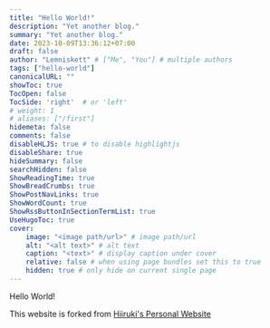 ```yaml
---
title: "Hello World!"
description: "Yet another blog."
summary: "Yet another blog."
date: 2023-10-09T13:36:12+07:00
draft: false
author: "Lemniskett" # ["Me", "You"] # multiple authors
tags: ["hello-world"]
canonicalURL: ""
showToc: true
TocOpen: false
TocSide: 'right'  # or 'left'
# weight: 1
# aliases: ["/first"]
hidemeta: false
comments: false
disableHLJS: true # to disable highlightjs
disableShare: true
hideSummary: false
searchHidden: false
ShowReadingTime: true
ShowBreadCrumbs: true
ShowPostNavLinks: true
ShowWordCount: true
ShowRssButtonInSectionTermList: true
UseHugoToc: true
cover:
    image: "<image path/url>" # image path/url
    alt: "<alt text>" # alt text
    caption: "<text>" # display caption under cover
    relative: false # when using page bundles set this to true
    hidden: true # only hide on current single page
---
```


Hello World!

This website is forked from [Hiiruki's Personal Website](https://github.com/hiiruki/hiiruki.dev)